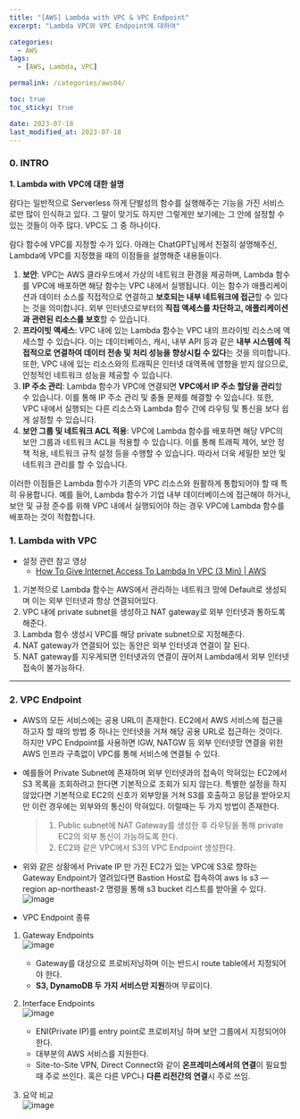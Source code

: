 ```yaml
---
title: "[AWS] Lambda with VPC & VPC Endpoint"
excerpt: "Lambda VPC와 VPC Endpoint에 대하여"

categories:
  - AWS
tags:
  - [AWS, Lambda, VPC]

permalink: /categories/aws04/

toc: true
toc_sticky: true

date: 2023-07-18
last_modified_at: 2023-07-18
---
```


### 0. INTRO
**1. Lambda with VPC에 대한 설명**

람다는 일반적으로 Serverless 하게 단발성의 함수를 실행해주는 기능을 가진 서비스로만 많이 인식하고 있다. 그 말이 맞기도 하지만 그렇게만 보기에는 그 안에 설정할 수 있는 것들이 아주 많다. VPC도 그 중 하나이다.

람다 함수에 VPC를 지정할 수가 있다. 아래는 ChatGPT님께서 친절히 설명해주신, Lambda에 VPC를 지정했을 때의 이점들을 설명해준 내용들이다.

1. **보안**: VPC는 AWS 클라우드에서 가상의 네트워크 환경을 제공하며, Lambda 함수를 VPC에 배포하면 해당 함수는 VPC 내에서 실행됩니다. 이는 함수가 애플리케이션과 데이터 소스를 직접적으로 연결하고 **보호되는 내부 네트워크에 접근**할 수 있다는 것을 의미합니다. 외부 인터넷으로부터의 **직접 액세스를 차단하고, 애플리케이션과 관련된 리소스를 보호**할 수 있습니다.
2. **프라이빗 액세스**: VPC 내에 있는 Lambda 함수는 VPC 내의 프라이빗 리소스에 액세스할 수 있습니다. 이는 데이터베이스, 캐시, 내부 API 등과 같은 **내부 시스템에 직접적으로 연결하여 데이터 전송 및 처리 성능을 향상시킬 수 있다**는 것을 의미합니다. 또한, VPC 내에 있는 리소스와의 트래픽은 인터넷 대역폭에 영향을 받지 않으므로, 안정적인 네트워크 성능을 제공할 수 있습니다.
3. **IP 주소 관리**: Lambda 함수가 VPC에 연결되면 **VPC에서 IP 주소 할당을 관리**할 수 있습니다. 이를 통해 IP 주소 관리 및 충돌 문제를 해결할 수 있습니다. 또한, VPC 내에서 실행되는 다른 리소스와 Lambda 함수 간에 라우팅 및 통신을 보다 쉽게 설정할 수 있습니다.
4. **보안 그룹 및 네트워크 ACL 적용**: VPC에 Lambda 함수를 배포하면 해당 VPC의 보안 그룹과 네트워크 ACL을 적용할 수 있습니다. 이를 통해 트래픽 제어, 보안 정책 적용, 네트워크 규칙 설정 등을 수행할 수 있습니다. 따라서 더욱 세밀한 보안 및 네트워크 관리를 할 수 있습니다.

이러한 이점들은 Lambda 함수가 기존의 VPC 리소스와 원활하게 통합되어야 할 때 특히 유용합니다. 예를 들어, Lambda 함수가 기업 내부 데이터베이스에 접근해야 하거나, 보안 및 규정 준수를 위해 VPC 내에서 실행되어야 하는 경우 VPC에 Lambda 함수를 배포하는 것이 적합합니다.

### 1. Lambda with VPC

- 설정 관련 참고 영상
  - [How To Give Internet Access To Lambda In VPC (3 Min) | AWS](https://www.youtube.com/watch?v=Z3dMhPxbuG0)

1. 기본적으로 Lambda 함수는 AWS에서 관리하는 네트워크 망에 Default로 생성되며 이는 외부 인터넷과 항상 연결되어있다.
2. VPC 내에 private subnet을 생성하고 NAT gateway로 외부 인터넷과 통하도록 해준다.
3. Lambda 함수 생성시 VPC를 해당 private subnet으로 지정해준다.
4. NAT gateway가 연결되어 있는 동안은 외부 인터넷과 연결이 잘 된다.
5. NAT gateway를 지우게되면 인터넷과의 연결이 끊어져 Lambda에서 외부 인터넷 접속이 불가능하다.

---

### 2. VPC Endpoint
- AWS의 모든 서비스에는 공용 URL이 존재한다. EC2에서 AWS 서비스에 접근을 하고자 할 때의 방법 중 하나는 인터넷을 거쳐 해당 공용 URL로 접근하는 것이다. 하지만 VPC Endpoint를 사용하면 IGW, NATGW 등 외부 인터넷망 연결을 위한 AWS 인프라 구축없이 VPC를 통해 서비스에 연결될 수 있다.
- 예를들어 Private Subnet에 존재하며 외부 인터넷과의 접속이 막혀있는 EC2에서 S3 목록을 조회하려고 한다면 기본적으로 조회가 되지 않는다. 특별한 설정을 하지 않았다면 기본적으로 EC2의 신호가 외부망을 거쳐 S3를 호출하고 응답을 받아오지만 이런 경우에는 외부와의 통신이 막혀있다. 이럴때는 두 가지 방법이 존재한다.

  >1. Public subnet에 NAT Gateway를 생성한 후 라우팅을 통해 private EC2의 외부 통신이 가능하도록 한다.
  >2. EC2와 같은 VPC에서 S3의 VPC Endpoint 생성한다.

- 위와 같은 상황에서 Private IP 만 가진 EC2가 있는 VPC에 S3로 향하는 Gateway Endpoint가 열려있다면 Bastion Host로 접속하여 aws ls s3 —region ap-northeast-2 명령을 통해 s3 bucket 리스트를 받아올 수 있다.
![image](https://github.com/Hyunsoo-Ryan-Lee/action_tutorials/assets/83285291/b6b1f67c-3755-4173-8d1b-ae9ffb3b5edb)

- VPC Endpoint 종류

1. Gateway Endpoints  
   ![image](https://github.com/Hyunsoo-Ryan-Lee/AWS-Training/assets/83285291/4be06ae6-30c3-42f2-81f1-60f6f3174f87)
    - Gateway를 대상으로 프로비저닝하며 이는 반드시 route table에서 지정되어야 한다.
    - **S3, DynamoDB 두 가지 서비스만 지원**하며 무료이다.

2. Interface Endpoints  
![image](https://github.com/Hyunsoo-Ryan-Lee/AWS-Training/assets/83285291/e18a3220-0093-4742-b991-439bc39b00b8)

    - ENI(Private IP)를 entry point로 프로비저닝 하며 보안 그룹에서 지정되어야 한다.
    - 대부분의 AWS 서비스를 지원한다.
    - Site-to-Site VPN, Direct Connect와 같이 **온프레미스에서의 연결**이 필요할 때 주로 쓰인다. 혹은 다른 VPC나 **다른 리전간의 연결**시 주로 쓰임.

3. 요약 비교  
   ![image](https://github.com/Hyunsoo-Ryan-Lee/AWS-Training/assets/83285291/a01a25e0-9d8f-430d-bf8d-8d7ccd3ab93e)

  